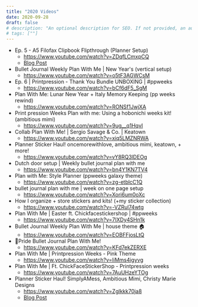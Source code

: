 ```yaml
---
title: "2020 Videos"
date: 2020-09-28
draft: false
# description: "An optional description for SEO. If not provided, an automatically created summary will be used."
# tags: [""]
---
```


- Ep. 5 - A5 Filofax Clipbook Flipthrough (Planner Setup)
  - https://www.youtube.com/watch?v=ZDqfLCmxpCQ
  - [Blog Post](/2020/01/05-a5-filofax-clipbook)
- Bullet Journal Weekly Plan With Me | New Year's (vertical setup)
  - https://www.youtube.com/watch?v=o5tF3AGWCsM
- Ep. 6 | Printpression - Thank You Bundle UNBOXING | #ppweeks
  - https://www.youtube.com/watch?v=bCf6dF5_SgM
- Plan With Me: Lunar New Year + Italy Memory Keeping (pp weeks rewind)
  - https://www.youtube.com/watch?v=RONSf1JwjXA
- Print pression Weeks Plan with me: Using a hobonichi weeks kit! (ambitious mimi)
  - https://www.youtube.com/watch?v=9ug__q1HqvI
- Collab Plan With Me! | Sergio Savage & Co. | Keatown
  - https://www.youtube.com/watch?v=xiq5LMZNRWA
- Planner Sticker Haul! oncemorewithlove, ambitious mimi, keatown, + more!
  - https://www.youtube.com/watch?v=vY8RQ3lDEOg
- Dutch door setup | Weekly bullet journal plan with me
  - https://www.youtube.com/watch?v=bn4Y1KN7TV4
- Plan with Me: Style Planner (ppweeks galaxy theme)
  - https://www.youtube.com/watch?v=zg-etblcC1Q
- bullet journal plan with me | week on one page setup
  - https://www.youtube.com/watch?v=Xori6um0oXc
- How I organize + store stickers and kits! (+my sticker collection)
  - https://www.youtube.com/watch?v=-VZRul74wtg
- Plan With Me | Easter ft. Chickfacestickershop | #ppweeks
  - https://www.youtube.com/watch?v=7IXDy4SHn1k
- Bullet Journal Weekly Plan With Me | house theme 🏠
  - https://www.youtube.com/watch?v=EOBFFjosLtQ
- ️‍🌈Pride Bullet Journal Plan With Me!
  - https://www.youtube.com/watch?v=KFd7ekZERXE
- Plan With Me | Printpression Weeks - Pink Theme
  - https://www.youtube.com/watch?v=liMms4igyvg
- Plan With Me | Ft. ChickFaceStickerShop - Printpression weeks
  - https://www.youtube.com/watch?v=7AuUHzeYTOg
- Planner Sticker Haul! SimplyAMess, Ambitious Mimi, Christy Marie Designs
  - https://www.youtube.com/watch?v=Zglkkk70ja8
  - [Blog Post](/2020/08/09-canadian-planner-sticker-shops-list)
